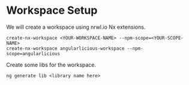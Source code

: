 # Workspace Setup
We will create a workspace using nrwl.io Nx extensions.

```
create-nx-workspace <YOUR-WORKSPACE-NAME> --npm-scope=<YOUR-SCOPE-NAME>
create-nx-workspace angularlicious-workspace --npm-scope=angularlicious
```

Create some libs for the workspace.

```
ng generate lib <library name here>
```